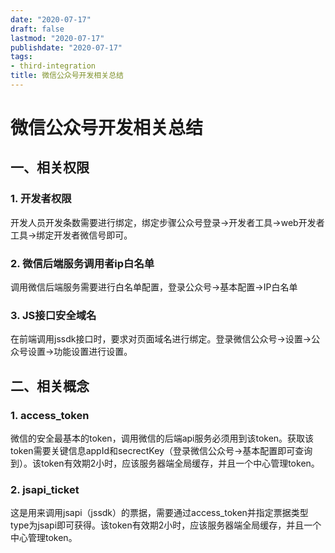 ```yaml
---
date: "2020-07-17"
draft: false
lastmod: "2020-07-17"
publishdate: "2020-07-17"
tags:
- third-integration
title: 微信公众号开发相关总结
---
```


# 微信公众号开发相关总结

## 一、相关权限

### 1. 开发者权限

开发人员开发条数需要进行绑定，绑定步骤公众号登录->开发者工具->web开发者工具->绑定开发者微信号即可。

### 2. 微信后端服务调用者ip白名单

调用微信后端服务需要进行白名单配置，登录公众号->基本配置->IP白名单

### 3. JS接口安全域名

在前端调用jssdk接口时，要求对页面域名进行绑定。登录微信公众号->设置->公众号设置->功能设置进行设置。

## 二、相关概念

### 1. access_token

微信的安全最基本的token，调用微信的后端api服务必须用到该token。获取该token需要关键信息appId和secrectKey（登录微信公众号->基本配置即可查询到）。该token有效期2小时，应该服务器端全局缓存，并且一个中心管理token。

### 2. jsapi_ticket

这是用来调用jsapi（jssdk）的票据，需要通过access_token并指定票据类型type为jsapi即可获得。该token有效期2小时，应该服务器端全局缓存，并且一个中心管理token。

### 

